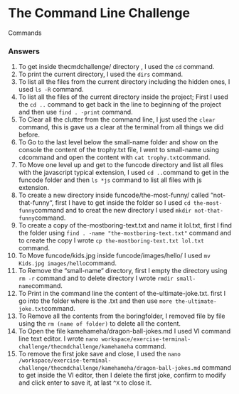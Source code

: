# The Command Line Challenge 
Commands


<h3>Answers</h3>

1. To get inside thecmdchallenge/ directory , I used the ``cd`` command. 
2. To print the current directory, I used the ``dirs`` command.
3. To list all the files from the current directory including the hidden ones, I used ``ls -R`` command.
4. To list all the files of the current directory inside the project; First I used the ``cd ..`` command to get back in the line to beginning of the project and then use ``find . -print`` command.
5. To Clear all the clutter from the command line, I just used the ``clear`` command, this is gave us a clear at the terminal from all things we did before.
6. To Go to the last level below the small-name folder and show on the console the content of the trophy.txt file, I went to small-name using ``cd``command and open the content with ``cat trophy.txt``command.
7. To Move one level up and get to the funcode directory and list all files with the javascript typical extension, I used ``cd ..``command to get in the funcode folder and then ``ls *js`` command to list all files with js extension.
8. To create a new directory inside funcode/the-most-funny/ called “not-that-funny“, first I have to get inside the folder so I used ``cd the-most-funny``command and to creat the new directory I used ``mkdir not-that-funny``command.
9. To create a copy of the-mostboring-text.txt and name it lol.txt, first I find the folder using ``find . -name "the-mostboring-text.txt"`` command and to create the copy I wrote ``cp the-mostboring-text.txt lol.txt`` command.
10. To Move funcode/kids.jpg inside funcode/images/hello/ I used ``mv Kids.jpg images/hello``command.
11. To Remove the “small-name“ directory, first I empty the directory using ``rm -r`` command and to delete directory I wrote ``rmdir small-name``command.
12. To Print in the command line the content of the-ultimate-joke.txt. first I go into the folder where is the .txt and then use ``more the-ultimate-joke.txt``command.
13. To Remove all the contents from the boringfolder, I removed file by file using the ``rm (name of folder)`` to delete all the content.
14. To Open the file kamehameha/dragon-ball-jokes.md I used VI command line text editor. I wrote ``nano workspace/exercise-terminal-challenge/thecmdchallenge/kamehameha`` command.
15. To remove the first joke save and close, I used the ``nano /workspace/exercise-terminal-challenge/thecmdchallenge/kamehameha/dragon-ball-jokes.md`` command to get inside the VI editor, then I delete the first joke, confirm to modify and click enter to save it, at last ``^X`` to close it.
